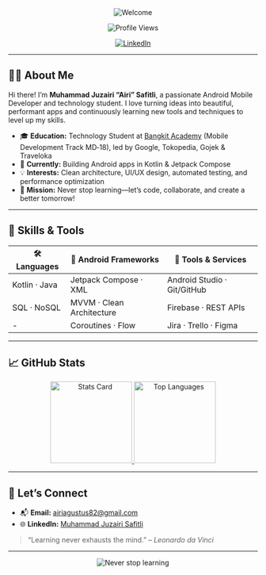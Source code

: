 <div align="center">
<img src="https://readme-typing-svg.herokuapp.com/?font=Righteous&color=fffc9e&size=38&center=true&vCenter=true&width=500&height=70&duration=3000&pause=1000&lines=Hello!+👋;I'm+Airi+Safitli;Android+Mobile+Developer+🧑‍💻" alt="Welcome" />
  
![Profile Views](https://komarev.com/ghpvc/?username=eeryyy282)

[![LinkedIn](https://img.shields.io/badge/LinkedIn-Profile-blue?logo=linkedin&style=social)](https://www.linkedin.com/in/muhammad-juzairi-safitli-6226a228a)

</div>

---

## 👨‍💻 About Me
Hi there! I’m **Muhammad Juzairi “Airi” Safitli**, a passionate Android Mobile Developer and technology student. I love turning ideas into beautiful, performant apps and continuously learning new tools and techniques to level up my skills.

- 🎓 **Education:** Technology Student at [Bangkit Academy](https://www.bangkit.academy/) (Mobile Development Track MD‑18), led by Google, Tokopedia, Gojek & Traveloka  
- 🌱 **Currently:** Building Android apps in Kotlin & Jetpack Compose  
- 💡 **Interests:** Clean architecture, UI/UX design, automated testing, and performance optimization  
- 🚀 **Mission:** Never stop learning—let’s code, collaborate, and create a better tomorrow!

---

## 🚀 Skills & Tools

| 🛠️ Languages      | 📱 Android Frameworks   | 🧰 Tools & Services        |
| ----------------- | ----------------------- | -------------------------- |
| Kotlin · Java     | Jetpack Compose · XML   | Android Studio · Git/GitHub|
| SQL · NoSQL       | MVVM · Clean Architecture| Firebase · REST APIs      |
| -                 | Coroutines · Flow       | Jira · Trello · Figma      |

---

## 📈 GitHub Stats

<p align="center">
  <a href="https://github.com/eeryyy282">
    <img height="165" src="https://github-readme-stats-eight-theta.vercel.app/api?username=eeryyy282&show_icons=true&theme=dark&include_all_commits=true&count_private=true" alt="Stats Card" />
    <img height="165" src="https://github-readme-stats-eight-theta.vercel.app/api/top-langs/?username=eeryyy282&layout=compact&langs_count=8&theme=dark" alt="Top Languages" />
  </a>
</p>

---

## 🤝 Let’s Connect

- 📬 **Email:** [airiagustus82@gmail.com](mailto:airiagustus82@gmail.com)  
- 🌐 **LinkedIn:** [Muhammad Juzairi Safitli](https://www.linkedin.com/in/muhammad-juzairi-safitli-6226a228a)  

> “Learning never exhausts the mind.” – *Leonardo da Vinci*

---

<p align="center">
  <img src="https://img.shields.io/static/v1?label=%F0%9F%8C%9F&message=Keep+levelling+up!&style=flat&color=8A2BE2" alt="Never stop learning" />
</p>
